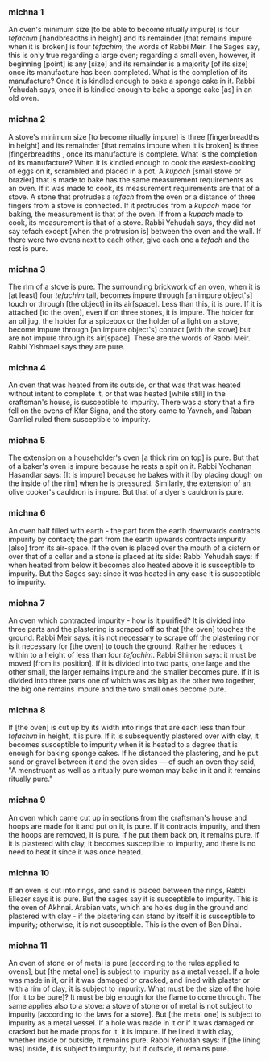 
### michna 1
An oven's minimum size [to be able to become ritually impure] is four  <em>tefachim</em> [handbreadths in height] and its remainder [that remains impure when it is broken] is four <em>tefachim</em>; the words of Rabbi Meir. The Sages say, this is only true regarding a large oven; regarding a small oven, however, it beginning [point] is any [size] and its remainder is a majority [of its size] once its manufacture has been completed. What is the completion of its manufacture? Once it is kindled enough to bake a sponge cake in it. Rabbi Yehudah says, once it is kindled enough to bake a sponge cake [as] in an old oven.

### michna 2
A stove's minimum size [to become ritually impure] is three [fingerbreadths in height] and its remainder [that remains impure when it is broken] is three [fingerbreadths , once its manufacture is complete. What is the completion of its manufacture? When it is kindled enough to cook the easiest-cooking of eggs on it, scrambled and placed in a pot. A <em>kupach</em> [small stove or brazier] that is made to bake has the same measurement requirements as an oven. If it was made to cook, its measurement requirements are that of a stove. A stone that protrudes a <em>tefach</em> from the oven or a distance of three fingers from a stove is connected. If it protrudes from a <em>kupach</em> made for baking, the measurement is that of the oven. If from a <em>kupach</em> made to cook, its measurement is that of a stove. Rabbi Yehudah says, they did not say tefach except [when the protrusion is] between the oven and the wall. If there were two ovens next to each other, give each one a <em>tefach</em> and the rest is pure.

### michna 3
The rim of a stove is pure. The surrounding brickwork of an oven, when it is [at least] four <em>tefachim</em> tall, becomes impure through [an impure object's] touch or through [the object] in its air[space]. Less than this, it is pure. If it is attached [to the oven], even if on three stones, it is impure. The holder for an oil jug, the holder for a spicebox or the holder of a light on a stove, become impure through [an impure object's] contact [with the stove] but are not impure through its air[space]. These are the words of Rabbi Meir. Rabbi Yishmael says they are pure.

### michna 4
An oven that was heated from its outside, or that was that was heated without intent to complete it, or that was heated [while still] in the craftsman's house, is susceptible to impurity. There was a story that a fire fell on the ovens of Kfar Signa, and the story came to Yavneh, and Raban Gamliel ruled them susceptible to impurity.

### michna 5
The extension on a householder's oven [a thick rim on top] is pure. But that of a baker's oven is impure because he rests a spit on it. Rabbi Yochanan Hasandlar says: [It is impure] because he bakes with it [by placing dough on the inside of the rim] when he is pressured. Similarly, the extension of an olive cooker's cauldron is impure. But that of a dyer's cauldron is pure.

### michna 6
An oven half filled with earth - the part from the earth downwards contracts impurity by contact; the part from the earth upwards contracts impurity [also] from its air-space. If the oven is placed over the mouth of a cistern or over that of a cellar and a stone is placed at its side:  Rabbi Yehudah says: if when heated from below it becomes also heated above it is susceptible to impurity. But the Sages say: since it was heated in any case it is susceptible to impurity.

### michna 7
An oven which contracted impurity - how is it purified?  It is divided into three parts and the plastering is scraped off so that [the oven] touches the ground. Rabbi Meir says: it is not necessary to scrape off the plastering nor is it necessary for [the oven] to touch the ground. Rather he reduces it within to a height of less than four <em>tefachim</em>.  Rabbi Shimon says: it must be moved [from its position]. If it is divided into two parts, one large and the other small, the larger remains impure and the smaller becomes pure. If it is divided into three parts one of which was as big as the other two together, the big one remains impure and the two small ones become pure.

### michna 8
If [the oven] is cut up by its width into rings that are each less than four <em>tefachim</em> in height, it is pure.  If it is subsequently plastered over with clay, it becomes susceptible to impurity when it is heated to a degree that is enough for baking sponge cakes.  If he distanced the plastering, and he put sand or gravel between it and the oven sides — of such an oven they said, "A menstruant as well as a ritually pure woman may bake in it and it remains ritually pure."

### michna 9
An oven which came cut up in sections from the craftsman's house and hoops are made for it and put on it, is pure. If it contracts impurity, and then the hoops are removed, it is pure. If he put them back on, it remains pure. If it is plastered with clay, it becomes susceptible to impurity, and there is no need to heat it since it was once heated.

### michna 10
If an oven is cut into rings, and sand is placed between the rings,   Rabbi Eliezer says it is pure. But the sages say it is susceptible to impurity. This is the oven of Akhnai. Arabian vats, which are holes dug in the ground and plastered with clay - if the plastering can stand by itself it is susceptible to impurity; otherwise, it is not susceptible.  This is the oven of Ben Dinai.

### michna 11
An oven of stone or of metal is pure [according to the rules applied to ovens], but [the metal one] is subject to impurity as a metal vessel. If a hole was made in it, or if it was damaged or cracked, and lined with plaster or with a rim of clay, it is subject to impurity. What must be the size of the hole [for it to be pure]? It must be big enough for the flame to come through.  The same applies also to a stove: a stove of stone or of metal is not subject to impurity [according to the laws for a stove]. But [the metal one] is subject to impurity as a metal vessel. If a hole was made in it or if it was damaged or cracked but he made props for it, it is impure. If he lined it with clay, whether inside or outside, it remains pure.  Rabbi Yehudah says: if [the lining was] inside, it is subject to impurity; but if outside, it remains pure.
